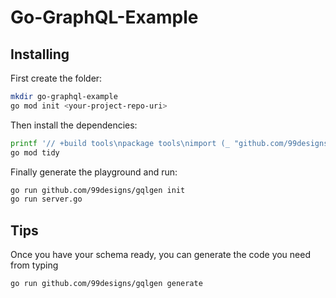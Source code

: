 # Go-GraphQL-Example

## Installing
First create the folder:
```bash
mkdir go-graphql-example
go mod init <your-project-repo-uri>
```

Then install the dependencies:
```bash
printf '// +build tools\npackage tools\nimport (_ "github.com/99designs/gqlgen"\n _ "github.com/99designs/gqlgen/graphql/introspection")' | gofmt > tools.go
go mod tidy
```
Finally generate the playground and run:
```bash
go run github.com/99designs/gqlgen init
go run server.go
```

## Tips

Once you have your schema ready, you can generate the code you need from
typing 
```bash
go run github.com/99designs/gqlgen generate
```